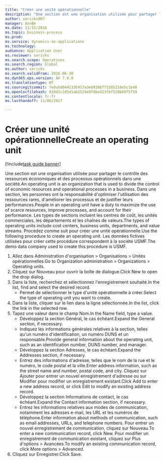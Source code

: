 ```yaml
--- 
title: "Créer une unité opérationnelle"
description: "Une section est une organisation utilisée pour partager le contrôle des ressources économiques et des processus opérationnels dans une société."
author: sericks007
manager: AnnBe
ms.date: 11/15/2016
ms.topic: business-process
ms.prod: 
ms.service: dynamics-ax-applications
ms.technology: 
audience: Application User
ms.reviewer: sericks
ms.search.scope: Operations
ms.search.region: Global
ms.author: sericks
ms.search.validFrom: 2016-06-30
ms.dyn365.ops.version: AX 7.0.0
ms.translationtype: HT
ms.sourcegitcommit: 7e0a5d044133b917a3eb9386773205218e5c1b40
ms.openlocfilehash: 838d1c2d5d1ab2524e9f4be423fbf529b89f5f59
ms.contentlocale: fr-fr
ms.lasthandoff: 11/06/2017

---
```

# <a name="create-an-operating-unit"></a><span data-ttu-id="b9269-103">Créer une unité opérationnelle</span><span class="sxs-lookup"><span data-stu-id="b9269-103">Create an operating unit</span></span>

[!include[task guide banner](../../includes/task-guide-banner.md)]

<span data-ttu-id="b9269-104">Une section est une organisation utilisée pour partager le contrôle des ressources économiques et des processus opérationnels dans une société.</span><span class="sxs-lookup"><span data-stu-id="b9269-104">An operating unit is an organization that is used to divide the control of economic resources and operational processes in a business.</span></span> <span data-ttu-id="b9269-105">Dans une section, les personnes ont la responsabilité d'optimiser l'utilisation des ressources rares, d'améliorer les processus et de justifier leurs performances.</span><span class="sxs-lookup"><span data-stu-id="b9269-105">People in an operating unit have a duty to maximize the use of scarce resources, improve processes, and account for their performance.</span></span> <span data-ttu-id="b9269-106">Les types de sections incluent les centres de coût, les unités commerciales, les départements et les chaînes de valeurs.</span><span class="sxs-lookup"><span data-stu-id="b9269-106">The types of operating units include cost centers, business units, departments, and value streams.</span></span> <span data-ttu-id="b9269-107">Procédez comme suit pour créer une unité opérationnelle.</span><span class="sxs-lookup"><span data-stu-id="b9269-107">Use the following procedure to create an operating unit.</span></span> <span data-ttu-id="b9269-108">Les données fictives utilisées pour créer cette procédure correspondent à la société USMF.</span><span class="sxs-lookup"><span data-stu-id="b9269-108">The demo data company used to create this procedure is USMF.</span></span>

1. <span data-ttu-id="b9269-109">Allez dans Administration d'organisation > Organisations > Unités opérationnelles.</span><span class="sxs-lookup"><span data-stu-id="b9269-109">Go to Organization administration > Organizations > Operating units.</span></span>
2. <span data-ttu-id="b9269-110">Cliquez sur Nouveau pour ouvrir la boîte de dialogue.</span><span class="sxs-lookup"><span data-stu-id="b9269-110">Click New to open the drop dialog.</span></span>
3. <span data-ttu-id="b9269-111">Dans la liste, recherchez et sélectionnez l'enregistrement souhaité.</span><span class="sxs-lookup"><span data-stu-id="b9269-111">In the list, find and select the desired record.</span></span>
    * <span data-ttu-id="b9269-112">Permet de sélectionner le type d'unité opérationnelle à créer.</span><span class="sxs-lookup"><span data-stu-id="b9269-112">Select the type of operating unit you want to create.</span></span>  
4. <span data-ttu-id="b9269-113">Dans la liste, cliquer sur le lien dans la ligne sélectionnée.</span><span class="sxs-lookup"><span data-stu-id="b9269-113">In the list, click the link in the selected row.</span></span>
5. <span data-ttu-id="b9269-114">Tapez une valeur dans le champ Nom.</span><span class="sxs-lookup"><span data-stu-id="b9269-114">In the Name field, type a value.</span></span>
    * <span data-ttu-id="b9269-115">Développez la section Général, le cas échéant.</span><span class="sxs-lookup"><span data-stu-id="b9269-115">Expand the General section, if necessary.</span></span>  
    * <span data-ttu-id="b9269-116">Indiquez les informations générales relatives à la section, telles qu'un numéro d'identification, un numéro DUNS et un responsable.</span><span class="sxs-lookup"><span data-stu-id="b9269-116">Provide general information about the operating unit, such as an identification number, DUNS number, and manager.</span></span>    
    * <span data-ttu-id="b9269-117">Développez la section Adresses, le cas échéant.</span><span class="sxs-lookup"><span data-stu-id="b9269-117">Expand the Addresses section, if necessary.</span></span>  
    * <span data-ttu-id="b9269-118">Entrez des informations d'adresse, telles que le nom de la rue et le numéro, le code postal et la ville.</span><span class="sxs-lookup"><span data-stu-id="b9269-118">Enter address information, such as the street name and number, postal code, and city.</span></span> <span data-ttu-id="b9269-119">Cliquez sur Ajouter pour entrer un nouvel enregistrement d'adresse ou sur Modifier pour modifier un enregistrement existant.</span><span class="sxs-lookup"><span data-stu-id="b9269-119">Click Add to enter a new address record, or click Edit to modify an existing address record.</span></span>   
    * <span data-ttu-id="b9269-120">Développez la section Informations de contact, le cas échéant.</span><span class="sxs-lookup"><span data-stu-id="b9269-120">Expand the Contact information section, if necessary.</span></span>  
    * <span data-ttu-id="b9269-121">Entrez les informations relatives aux modes de communication, notamment les adresses e-mail, les URL et les numéros de téléphone.</span><span class="sxs-lookup"><span data-stu-id="b9269-121">Enter information about methods of communication, such as email addresses, URLs, and telephone numbers.</span></span> <span data-ttu-id="b9269-122">Pour entrer un nouvel enregistrement de communication, cliquez sur Nouveau.</span><span class="sxs-lookup"><span data-stu-id="b9269-122">To enter a new communication record, click New.</span></span> <span data-ttu-id="b9269-123">Pour modifier un enregistrement de communication existant, cliquez sur Plus d'options > Avancées.</span><span class="sxs-lookup"><span data-stu-id="b9269-123">To modify an existing communication record, click More options > Advanced.</span></span>   
6. <span data-ttu-id="b9269-124">Cliquez sur Enregistrer.</span><span class="sxs-lookup"><span data-stu-id="b9269-124">Click Save.</span></span>


